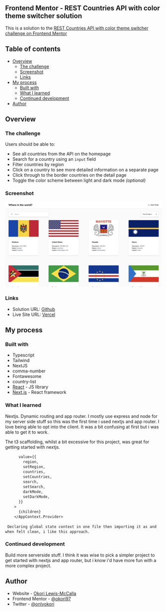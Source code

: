 ## Frontend Mentor - REST Countries API with color theme switcher solution

This is a solution to the [REST Countries API with color theme switcher challenge on Frontend Mentor](https://www.frontendmentor.io/challenges/rest-countries-api-with-color-theme-switcher-5cacc469fec04111f7b848ca)

## Table of contents

- [Overview](#overview)
  - [The challenge](#the-challenge)
  - [Screenshot](#screenshot)
  - [Links](#links)
- [My process](#my-process)
  - [Built with](#built-with)
  - [What I learned](#what-i-learned)
  - [Continued development](#continued-development)
- [Author](#author)

## Overview

### The challenge

Users should be able to:

- See all countries from the API on the homepage
- Search for a country using an `input` field
- Filter countries by region
- Click on a country to see more detailed information on a separate page
- Click through to the border countries on the detail page
- Toggle the color scheme between light and dark mode _(optional)_

### Screenshot

![](./public/images/desktop.png)

### Links

- Solution URL: [Github](https://github.com/okori97/countries-app/tree/main)
- Live Site URL: [Vercel](https://countries-app-seven-fawn.vercel.app/)

## My process

### Built with

- Typescript
- Tailwind
- NextJS
- comma-number
- Fontawesome
- country-list
- [React](https://reactjs.org/) - JS library
- [Next.js](https://nextjs.org/) - React framework

### What I learned

Nextjs. Dynamic routing and app router. I mostly use express and node for my server side stuff so this was the first time i used nextjs and app router. I love being able to opt into the client. It was a bit confusing at first but i was able to get it to work.

The t3 scaffolding, whilst a bit excessive for this project, was great for getting started with nextjs.

```<AppContext.Provider
      value={{
        region,
        setRegion,
        countries,
        setCountries,
        search,
        setSearch,
        darkMode,
        setDarkMode,
      }}
    >
      {children}
    </AppContext.Provider>

 Declaring global state context in one file then importing it as and when felt clean, i like this approach.
```

### Continued development

Build more serverside stuff. I think it was wise to pick a simpler project to get started with nextjs and app router, but i know i'd have more fun with a more complex project.

## Author

- Website - [Okori Lewis-McCalla](https://www.okori.com)
- Frontend Mentor - [@okori97](https://www.frontendmentor.io/profile/okori97)
- Twitter - [@onlyokori](https://www.twitter.com/onlyokori)

